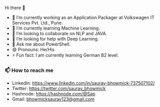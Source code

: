 Hi there 👋

<!--
**SauravBhowmick/SauravBhowmick** is a ✨ _special_ ✨ repository because its `README.md` (this file) appears on your GitHub profile.

Here are some ideas to get you started:
-->
- 🔭 I’m currently working as an Application Packager at Volkswagen IT Services Pvt. Ltd., Pune.
- 🌱 I’m currently learning Machine Learning.
- 👯 I’m looking to collaborate on NLP and JAVA.
- 🤔 I’m looking for help with Deep Learning.
- 💬 Ask me about PowerShell.
- 😄 Pronouns: He/His
- ⚡ Fun fact: I am currently learning German B2 level.

### 📫 How to reach me

- LinkedIn: https://www.linkedin.com/in/saurav-bhowmick-737507102/
- Twitter: https://twitter.com/saurav_bhowmick
- Hashnode: https://hashnode.com/@Sap
- Gmail: bhowmicksaurav123@gmail.com
